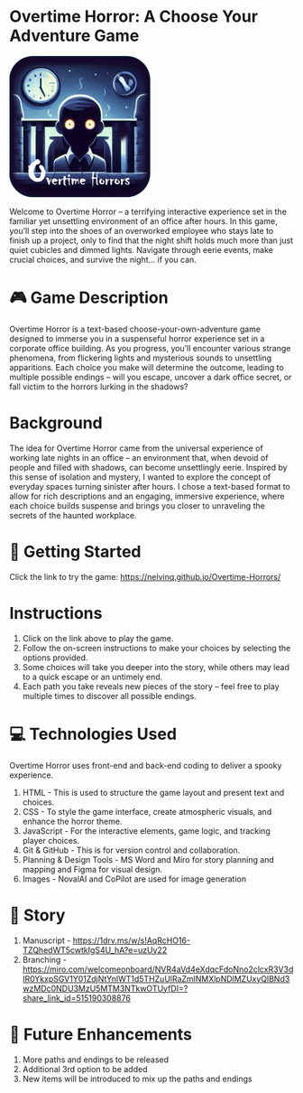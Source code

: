 # Overtime Horror: A Choose Your Adventure Game
![Model](https://github.com/nelvinq/Overtime-Horrors/blob/main/Path%20Images/App%20Icon%20(small).png)

Welcome to Overtime Horror – a terrifying interactive experience set in the familiar yet unsettling environment of an office after hours. In this game, you’ll step into the shoes of an overworked employee who stays late to finish up a project, only to find that the night shift holds much more than just quiet cubicles and dimmed lights. Navigate through eerie events, make crucial choices, and survive the night… if you can.

# 🎮 Game Description
Overtime Horror is a text-based choose-your-own-adventure game designed to immerse you in a suspenseful horror experience set in a corporate office building. As you progress, you’ll encounter various strange phenomena, from flickering lights and mysterious sounds to unsettling apparitions. Each choice you make will determine the outcome, leading to multiple possible endings – will you escape, uncover a dark office secret, or fall victim to the horrors lurking in the shadows?

# Background
The idea for Overtime Horror came from the universal experience of working late nights in an office – an environment that, when devoid of people and filled with shadows, can become unsettlingly eerie. Inspired by this sense of isolation and mystery, I wanted to explore the concept of everyday spaces turning sinister after hours. I chose a text-based format to allow for rich descriptions and an engaging, immersive experience, where each choice builds suspense and brings you closer to unraveling the secrets of the haunted workplace.

# 🚀 Getting Started
Click the link to try the game: https://nelvinq.github.io/Overtime-Horrors/

# Instructions
1. Click on the link above to play the game.
2. Follow the on-screen instructions to make your choices by selecting the options provided.
3. Some choices will take you deeper into the story, while others may lead to a quick escape or an untimely end.
4. Each path you take reveals new pieces of the story – feel free to play multiple times to discover all possible endings.

# 💻 Technologies Used
Overtime Horror uses front-end and back-end coding to deliver a spooky experience.
1. HTML - This is used to structure the game layout and present text and choices.
2. CSS - To style the game interface, create atmospheric visuals, and enhance the horror theme.
3. JavaScript - For the interactive elements, game logic, and tracking player choices.
4. Git & GitHub - This is for version control and collaboration.
5. Planning & Design Tools - MS Word and Miro for story planning and mapping and Figma for visual design.
6. Images - NovalAI and CoPilot are used for image generation

# 📖 Story
1. Manuscript - https://1drv.ms/w/s!AqRcHO16-TZQhedWT5cwtkIgS4U_hA?e=uzUy22
2. Branching -  https://miro.com/welcomeonboard/NVR4aVd4eXdqcFdoNno2clcxR3V3dlR0YkxpSGV1Y01ZdjNtYnlWT1d5THZuUlRaZmlNMXlpNDlMZUxyQlBNd3wzMDc0NDU3MzU5MTM3NTkwOTUyfDI=?share_link_id=515190308876

# 🔮 Future Enhancements
1. More paths and endings to be released
2. Additional 3rd option to be added
3. New items will be introduced to mix up the paths and endings
